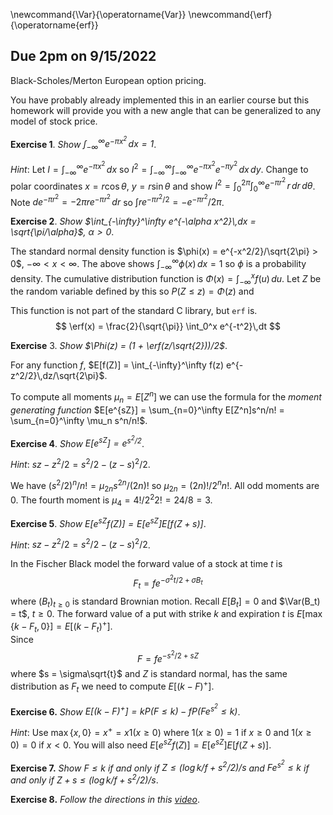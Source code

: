 \newcommand{\Var}{\operatorname{Var}}
\newcommand{\erf}{\operatorname{erf}}

## Due 2pm on 9/15/2022

Black-Scholes/Merton European option pricing.

You have probably already implemented this in an earlier course but this homework
will provide you with a new angle that can be generalized to any model of stock price.

__Exercise 1__. _Show $\int_{-\infty}^\infty e^{-\pi x^2}\,dx = 1$_.

_Hint_: Let $I = \int_{-\infty}^\infty e^{-\pi x^2}\,dx$ so
$I^2 = \int_{-\infty}^\infty\int_{-\infty}^\infty e^{-\pi x^2}e^{-\pi y^2}\,dx\,dy$.
Change to polar coordinates $x = r\cos\theta$, $y = r\sin\theta$ and show
$I^2 = \int_0^{2\pi}\int_0^\infty e^{-\pi r^2}\,r\,dr\,d\theta$.
Note $de^{-\pi r^2} = -2\pi r e^{-\pi r^2}\,dr$
so $\int re^{-\pi r^2/2} = -e^{-\pi r^2}/2\pi$.

__Exercise 2__. _Show $\int_{-\infty}^\infty e^{-\alpha x^2}\,dx = \sqrt{\pi/\alpha}$, $\alpha > 0$_.

The standard normal density function is $\phi(x) = e^{-x^2/2}/\sqrt{2\pi} > 0$, $-\infty < x < \infty$.
The above shows $\int_{-\infty}^\infty \phi(x)\,dx = 1$ so $\phi$ is a probability density.
The cumulative distribution function is $\Phi(x) = \int_{-\infty}^x f(u)\,du$.
Let $Z$ be the random variable defined by this so $P(Z\le z) = \Phi(z)$ and

This function is not part of the standard C library, but `erf` is.
$$
	\erf(x) = \frac{2}{\sqrt{\pi}} \int_0^x e^{-t^2}\,dt
$$

__Exercise__ 3. _Show $\Phi(z) = (1 + \erf(z/\sqrt{2}))/2$_.

For any function $f$, $E[f(Z)] = \int_{-\infty}^\infty f(z) e^{-z^2/2}\,dz/\sqrt{2\pi}$.

To compute all moments $\mu_n = E[Z^n]$ we can use the formula for the _moment generating function_
$E[e^{sZ}] = \sum_{n=0}^\infty E[Z^n]s^n/n! = \sum_{n=0}^\infty \mu_n s^n/n!$.

__Exercise 4__. _Show $E[e^{sZ}] = e^{s^2/2}$_.

_Hint_: $sz - z^2/2 = s^2/2 - (z - s)^2/2$.

We have $(s^2/2)^n/n! = \mu_{2n}s^{2n}/(2n)!$ so $\mu_{2n} = (2n)!/2^n n!$.
All odd moments are 0. The fourth moment is $\mu_4 = 4!/2^2 2! = 24/8 = 3$.

__Exercise 5__. _Show $E[e^{sZ} f(Z)] = E[e^{sZ}] E[f(Z + s)]$_.

_Hint_: $sz - z^2/2 = s^2/2 - (z - s)^2/2$.

In the Fischer Black model the forward value of a stock at time $t$
is
$$
	F_t = fe^{-\sigma^2t/2 + \sigma B_t}
$$
where $(B_t)_{t\ge0}$ is
standard Brownian motion. Recall $E[B_t] = 0$ and $\Var(B_t) = t$,
$t\ge0$.  The forward value of a put with strike $k$ and expiration $t$
is $E[\max\{k - F_t, 0\}] = E[(k - F_t)^+]$.  
Since 
$$
	F = fe^{-s^2/2 + sZ}
$$
where $s = \sigma\sqrt{t}$ and $Z$ is standard normal, has the same distribution as $F_t$ we need
to compute $E[(k - F)^+]$.

__Exercise 6.__ _Show $E[(k - F)^+] = kP(F\le k) - fP(Fe^{s^2}\le k)$_.

_Hint_: Use $\max\{x,0\} = x^+ = x1(x \ge 0)$ where $1(x\ge0) = 1$ if $x\ge0$ and $1(x\ge0) = 0$ if $x < 0$.
You will also need $E[e^{sZ} f(Z)] = E[e^{sZ}] E[f(Z + s)]$.

__Exercise 7.__ _Show $F\le k$ if and only if $Z\le (\log k/f + s^2/2)/s$
and $Fe^{s^2}\le k$ if and only if $Z + s \le (\log k/f + s^2/2)/s$_.

__Exercise 8.__ _Follow the directions in this [video](https://urldefense.com/v3/__https://nyu.zoom.us/rec/share/sOWDzECOg9NTA7vWe1-HHUn4pfKVaQDLHqSV_kzp-ahGF6szMYZyg5ZV8Fz4ke2q.XUuDLn6WR-J5fbse__;!!BhJSzQqDqA!UwblKz5iwFI0FozKCe7Bf8FDQSaoSVKHCAYmQco5BUdpgCC0GarUovQ8KiqmzHuwcVcTSGaGuOiIvWIt$)_.
